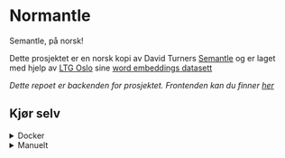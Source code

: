 # Normantle

Semantle, på norsk!

Dette prosjektet er en norsk kopi av David Turners [Semantle](https://semantle.com/) og er laget med hjelp av [LTG Oslo](https://www.mn.uio.no/ifi/english/research/groups/ltg/) sine [word embeddings datasett](http://vectors.nlpl.eu/repository)

_Dette repoet er backenden for prosjektet. Frontenden kan du finner [her](https://github.com/LBlend/normantle-frontend)_

## Kjør selv

<details>
  <summary>Docker</summary>

Kommer en eller annen gang™

</details>

<details>
  <summary>Manuelt</summary>

0. Last ned repoet og installer avhengigheter

- Python 3.10+
- Pip

1. Kjør installasjon- og treningssskriptet

   ```
   sh setup.sh
   ```

_Merk deg at dette skriptet antar at PATH til python er satt til `python3`. Hvis dette ikke er tilfellet for deg, må du huske å endre skriptet eller PATHen din._

2. Kjør APIet
   ```
   uvicorn src.main:app --host 0.0.0.0 --port 5000 --proxy-headers
   ```

</details>

